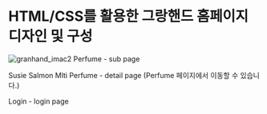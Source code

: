 # HTML/CSS를 활용한 그랑핸드 홈페이지 디자인 및 구성
![granhand_imac2](https://github.com/aotoyae/granhand/assets/142870577/a8c818e5-b28a-4594-8385-ebf4d9babd1c)
Perfume - sub page

Susie Salmon Mlti Perfume - detail page (Perfume 페이지에서 이동할 수 있습니다.)

Login - login page

